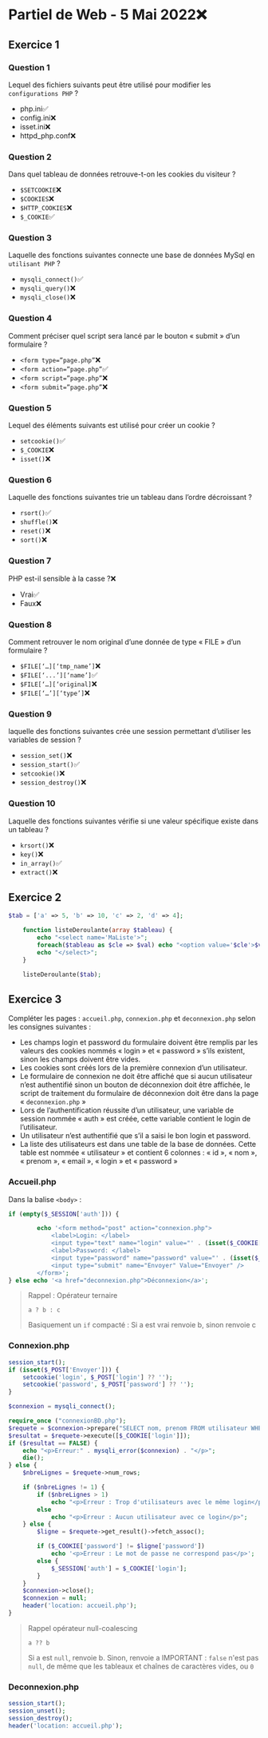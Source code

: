 # Partiel de Web - 5 Mai 2022❌

## Exercice 1

### Question 1

Lequel des fichiers suivants peut être utilisé pour modifier les `configurations PHP` ?

- php.ini✅
- config.ini❌
- isset.ini❌
- httpd_php.conf❌

### Question 2

Dans quel tableau de données retrouve-t-on les cookies du visiteur ?

- `$SETCOOKIE`❌
- `$COOKIES`❌
- `$HTTP_COOKIES`❌
- `$_COOKIE`✅

### Question 3

Laquelle des fonctions suivantes connecte une base de données MySql en `utilisant PHP` ?

- `mysqli_connect()`✅
- `mysqli_query()`❌
- `mysqli_close()`❌

### Question 4

Comment préciser quel script sera lancé par le bouton « submit » d’un formulaire ?

- `<form type=”page.php”`❌
- `<form action=”page.php”`✅
- `<form script=”page.php”`❌
- `<form submit=”page.php”`❌

### Question 5

Lequel des éléments suivants est utilisé pour créer un cookie ?

- `setcookie()`✅
- `$_COOKIE`❌
- `isset()`❌

### Question 6

Laquelle des fonctions suivantes trie un tableau dans l’ordre décroissant ?

- `rsort()`✅
- `shuffle()`❌
- `reset()`❌
- `sort()`❌

### Question 7

PHP est-il sensible à la casse ?❌

- Vrai✅
- Faux❌

### Question 8

Comment retrouver le nom original d’une donnée de type « FILE » d’un formulaire ?

- `$FILE[‘…][‘tmp_name’]`❌
- `$FILE[‘...’][‘name’]`✅
- `$FILE[‘…][‘original]`❌
- `$FILE[‘…’][‘type’]`❌

### Question 9

laquelle des fonctions suivantes crée une session permettant d’utiliser les variables de session ?

- `session_set()`❌
- `session_start()`✅
- `setcookie()`❌
- `session_destroy()`❌

### Question 10

Laquelle des fonctions suivantes vérifie si une valeur spécifique existe dans un tableau ?

- `krsort()`❌
- `key()`❌
- `in_array()`✅
- `extract()`❌

## Exercice 2

```php
$tab = ['a' => 5, 'b' => 10, 'c' => 2, 'd' => 4];

    function listeDeroulante(array $tableau) {
        echo "<select name='MaListe'>";
        foreach($tableau as $cle => $val) echo "<option value='$cle'>$val</option>";
        echo "</select>";
    }

    listeDeroulante($tab);
```

## Exercice 3

Compléter les pages : `accueil.php`, `connexion.php` et `deconnexion.php` selon les consignes suivantes :

- Les champs login et password du formulaire doivent être remplis par les valeurs des cookies
nommés « login » et « password » s’ils existent, sinon les champs doivent être vides.
- Les cookies sont créés lors de la première connexion d’un utilisateur.
- Le formulaire de connexion ne doit être affiché que si aucun utilisateur n’est authentifié
sinon un bouton de déconnexion doit être affichée, le script de traitement du formulaire de
déconnexion doit être dans la page « `deconnexion.php` »
- Lors de l’authentification réussite d’un utilisateur, une variable de session nommée « auth »
est créée, cette variable contient le login de l’utilisateur.
- Un utilisateur n’est authentifié que s’il a saisi le bon login et password.
- La liste des utilisateurs est dans une table de la base de données. Cette table est nommée
« utilisateur » et contient 6 colonnes : « id », « nom », « prenom », « email », « login » et
« password »

### Accueil.php

Dans la balise `<body>` :

```php
if (empty($_SESSION['auth'])) {

        echo '<form method="post" action="connexion.php">
            <label>Login: </label>
            <input type="text" name="login" value="' . (isset($_COOKIE['login']) ? $_COOKIE['password'] : '') . '">
            <label>Password: </label>
            <input type="password" name="password" value="' . (isset($_COOKIE['password']) ? $_COOKIE['password'] : '') . '">
            <input type="submit" name="Envoyer" Value="Envoyer" />
        </form>';
} else echo '<a href="deconnexion.php">Déconnexion</a>';
```

> Rappel : Opérateur ternaire
>
> `a ? b : c`
>
> Basiquement un `if` compacté : Si a est vrai renvoie b, sinon renvoie c

### Connexion.php

```php
session_start();
if (isset($_POST['Envoyer'])) {
    setcookie('login', $_POST['login'] ?? '');
    setcookie('password', $_POST['password'] ?? '');
}

$connexion = mysqli_connect();

require_once ("connexionBD.php");
$requete = $connexion->prepare("SELECT nom, prenom FROM utilisateur WHERE login = ?");
$resultat = $requete->execute([$_COOKIE['login']]);
if ($resultat == FALSE) {
    echo "<p>Erreur:" . mysqli_error($connexion) . "</p>";
    die();
} else {
    $nbreLignes = $requete->num_rows;

    if ($nbreLignes != 1) {
        if ($nbreLignes > 1)
            echo "<p>Erreur : Trop d'utilisateurs avec le même login</p>";
        else
            echo "<p>Erreur : Aucun utilisateur avec ce login</p>";
    } else {
        $ligne = $requete->get_result()->fetch_assoc();

        if ($_COOKIE['password'] != $ligne['password'])
            echo '<p>Erreur : Le mot de passe ne correspond pas</p>';
        else {
            $_SESSION['auth'] = $_COOKIE['login'];
        }
    }
    $connexion->close();
    $connexion = null;
    header('location: accueil.php');
}
```

> Rappel opérateur null-coalescing
>
> `a ?? b`
>
> Si a est `null`, renvoie b. Sinon, renvoie a
> IMPORTANT : `false` n'est pas `null`, de même que les tableaux et chaînes de caractères vides, ou `0`

### Deconnexion.php

```php
session_start();
session_unset();
session_destroy();
header('location: accueil.php');
```
